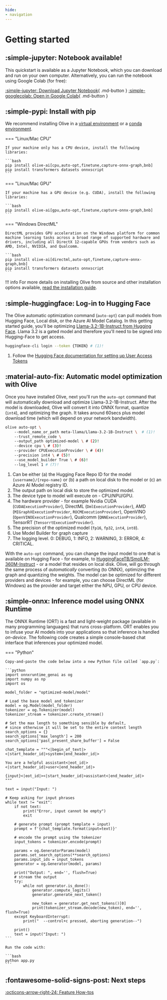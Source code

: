 ```yaml
---
hide:
- navigation
---
```


# Getting started

## :simple-jupyter: Notebook available!

This quickstart is available as a Jupyter Notebook, which you can download and run on your own computer. Alternatively, you can run the notebook using Google Colab (for free):

[:simple-jupyter: Download Jupyter Notebook](https://github.com/microsoft/Olive/blob/main/examples/getting_started/olive_quickstart.ipynb){ .md-button } [:simple-googlecolab: Open in Google Colab](https://colab.research.google.com/github/microsoft/Olive/blob/main/examples/getting_started/olive_quickstart.ipynb){ .md-button }

## :simple-pypi: Install with pip

We recommend installing Olive in a [virtual environment](https://docs.python.org/3/library/venv.html) or a
[conda environment](https://conda.io/projects/conda/en/latest/user-guide/tasks/manage-environments.html). 

=== "Linux/Mac CPU"

    If your machine only has a CPU device, install the following libraries:

    ```bash
    pip install olive-ai[cpu,auto-opt,finetune,capture-onnx-graph,bnb]
    pip install transformers datasets onnxscript
    ```
=== "Linux/Mac GPU"
    
    If your machine has a GPU device (e.g. CUDA), install the following libraries:

    ```bash
    pip install olive-ai[gpu,auto-opt,finetune,capture-onnx-graph,bnb]
    ```

=== "Windows DirectML"

    DirectML provides GPU acceleration on the Windows platform for common machine learning tasks across a broad range of supported hardware and drivers, including all DirectX 12-capable GPUs from vendors such as AMD, Intel, NVIDIA, and Qualcomm.

    ```bash
    pip install olive-ai[directml,auto-opt,finetune,capture-onnx-graph,bnb]
    pip install transformers datasets onnxscript
    ```

!!! info
    For more details on installing Olive from source and other installation options available, [read the installation guide](../how-to/installation.md).

## :simple-huggingface: Log-in to Hugging Face

The Olive automatic optimization command (`auto-opt`) can pull models from Hugging Face, Local disk, or the Azure AI Model Catalog. In this getting started guide, you'll be optimizing [Llama-3.2-1B-Instruct from Hugging Face](https://huggingface.co/meta-llama/Llama-3.2-1B-Instruct/tree/main). Llama 3.2 is a gated model and therefore you'll need to be signed into Hugging-Face to get access. 

``` bash
huggingface-cli login --token {TOKEN} # (1)!
```

1. Follow the [Hugging Face documentation for setting up User Access Tokens](https://huggingface.co/docs/hub/security-tokens)

## :material-auto-fix: Automatic model optimization with Olive

Once you have installed Olive, next you'll run the `auto-opt` command that will automatically download and optimize Llama-3.2-1B-Instruct. After the model is downloaded, Olive will convert it into ONNX format, quantize (`int4`), and optimizing the graph. It takes around 60secs plus model download time (which will depend on your network bandwidth).

``` bash
olive auto-opt \ 
    --model_name_or_path meta-llama/Llama-3.2-1B-Instruct \  # (1)!
    --trust_remote_code \ 
    --output_path optimized-model \ # (2)!
    --device cpu \ # (3)!
    --provider CPUExecutionProvider \ # (4)!
    --precision int4 \ # (5)!
    --use_model_builder True \ # (6)!
    --log_level 1 # (7)!
```

1. Can be either (a) the Hugging Face Repo ID for the model` {username}/{repo-name}` or (b) a path on local disk to the model or (c) an Azure AI Model registry ID.
2. The output path on local disk to store the optimized model.
3. The device type to model will execute on - CPU/NPU/GPU.
4. The hardware provider - for example Nvidia CUDA (`CUDAExecutionProvider`), DirectML (`DmlExecutionProvider`), AMD (`MIGraphXExecutionProvider`, `ROCMExecutionProvider`), OpenVINO (`OpenVINOExecutionProvider`), Qualcomm (`QNNExecutionProvider`), TensorRT (`TensorrtExecutionProvider`).
5. The precision of the optimized model (`fp16`, `fp32`, `int4`, `int8`).
6. Use Model Builder for graph capture
7. The logging level. 0: DEBUG, 1: INFO, 2: WARNING, 3: ERROR, 4: CRITICAL.

With the `auto-opt` command, you can change the input model to one that is available on Hugging Face - for example, to [HuggingFaceTB/SmolLM-360M-Instruct](https://huggingface.co/HuggingFaceTB/SmolLM-360M-Instruct) - or a model that resides on local disk. Olive, will go through the same process of *automatically* converting (to ONNX), optimizing the graph and quantizing the weights. The model can be optimized for different providers and devices - for example, you can choose DirectML (for Windows) as the provider and target either the NPU, GPU, or CPU device.

## :simple-onnx: Inference model using ONNX Runtime

The ONNX Runtime (ORT) is a fast and light-weight package (available in many programming languages) that runs cross-platform. ORT enables you to infuse your AI models into your applications so that inference is handled *on-device*. The following code creates a simple console-based chat interface that inferences your optimized model.

=== "Python"

    Copy-and-paste the code below into a new Python file called `app.py`:

    ```python
    import onnxruntime_genai as og
    import numpy as np
    import os

    model_folder = "optimized-model/model"

    # Load the base model and tokenizer
    model = og.Model(model_folder)
    tokenizer = og.Tokenizer(model)
    tokenizer_stream = tokenizer.create_stream()

    # Set the max length to something sensible by default,
    # since otherwise it will be set to the entire context length
    search_options = {}
    search_options['max_length'] = 200
    search_options['past_present_share_buffer'] = False

    chat_template = """<|begin_of_text|><|start_header_id|>system<|end_header_id|>

    You are a helpful assistant<|eot_id|><|start_header_id|>user<|end_header_id|>

    {input}<|eot_id|><|start_header_id|>assistant<|end_header_id|>
    """ 

    text = input("Input: ")

    # Keep asking for input phrases
    while text != "exit":
        if not text:
            print("Error, input cannot be empty")
            exit

        # generate prompt (prompt template + input)
        prompt = f'{chat_template.format(input=text)}'

        # encode the prompt using the tokenizer
        input_tokens = tokenizer.encode(prompt)

        params = og.GeneratorParams(model)
        params.set_search_options(**search_options)
        params.input_ids = input_tokens
        generator = og.Generator(model, params)

        print("Output: ", end='', flush=True)
        # stream the output
        try:
            while not generator.is_done():
                generator.compute_logits()
                generator.generate_next_token()

                new_token = generator.get_next_tokens()[0]
                print(tokenizer_stream.decode(new_token), end='', flush=True)
        except KeyboardInterrupt:
            print("  --control+c pressed, aborting generation--")

        print()
        text = input("Input: ")
    ```

    Run the code with:

    ```bash
    python app.py
    ```

## :fontawesome-solid-signs-post: Next steps

<!-- [:octicons-arrow-right-24: Tutorials](../tutorials/index.md) -->

[:octicons-arrow-right-24: Feature How-tos](../how-to/index.md)

